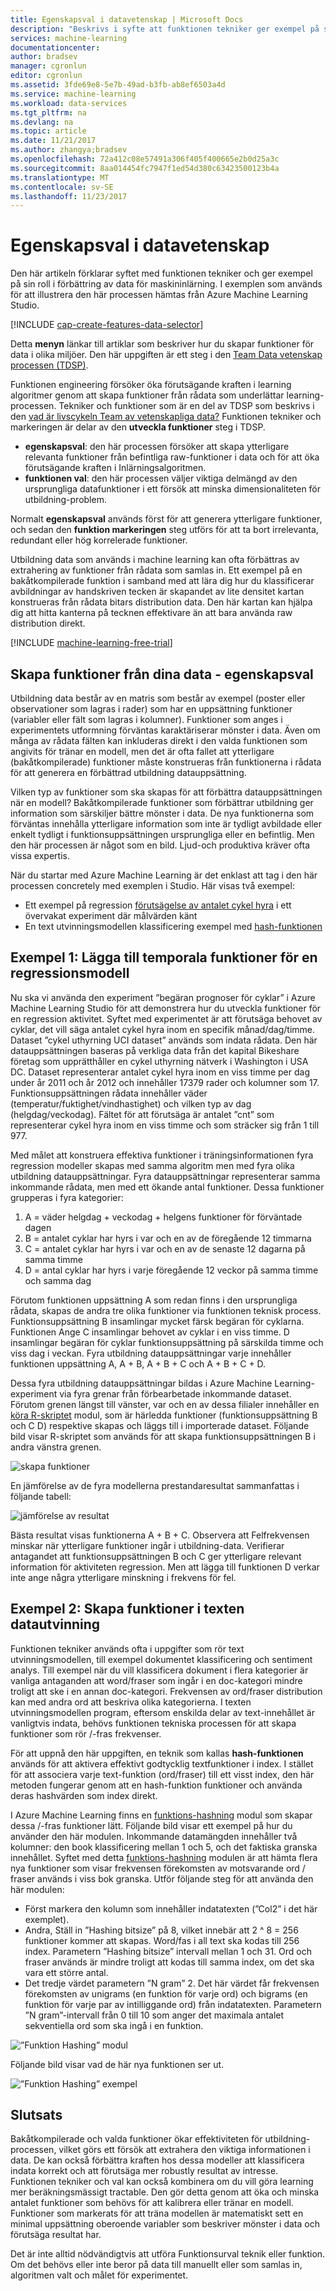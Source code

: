 ```yaml
---
title: Egenskapsval i datavetenskap | Microsoft Docs
description: "Beskrivs i syfte att funktionen tekniker ger exempel på sin roll i förbättring av data för maskininlärning."
services: machine-learning
documentationcenter: 
author: bradsev
manager: cgronlun
editor: cgronlun
ms.assetid: 3fde69e8-5e7b-49ad-b3fb-ab8ef6503a4d
ms.service: machine-learning
ms.workload: data-services
ms.tgt_pltfrm: na
ms.devlang: na
ms.topic: article
ms.date: 11/21/2017
ms.author: zhangya;bradsev
ms.openlocfilehash: 72a412c08e57491a306f405f400665e2b0d25a3c
ms.sourcegitcommit: 8aa014454fc7947f1ed54d380c63423500123b4a
ms.translationtype: MT
ms.contentlocale: sv-SE
ms.lasthandoff: 11/23/2017
---
```

# <a name="feature-engineering-in-data-science"></a>Egenskapsval i datavetenskap
Den här artikeln förklarar syftet med funktionen tekniker och ger exempel på sin roll i förbättring av data för maskininlärning. I exemplen som används för att illustrera den här processen hämtas från Azure Machine Learning Studio. 

[!INCLUDE [cap-create-features-data-selector](../../../includes/cap-create-features-selector.md)]

Detta **menyn** länkar till artiklar som beskriver hur du skapar funktioner för data i olika miljöer. Den här uppgiften är ett steg i den [Team Data vetenskap processen (TDSP)](https://azure.microsoft.com/documentation/learning-paths/cortana-analytics-process/).

Funktionen engineering försöker öka förutsägande kraften i learning algoritmer genom att skapa funktioner från rådata som underlättar learning-processen. Tekniker och funktioner som är en del av TDSP som beskrivs i den [vad är livscykeln Team av vetenskapliga data?](overview.md) Funktionen tekniker och markeringen är delar av den **utveckla funktioner** steg i TDSP. 

* **egenskapsval**: den här processen försöker att skapa ytterligare relevanta funktioner från befintliga raw-funktioner i data och för att öka förutsägande kraften i Inlärningsalgoritmen.
* **funktionen val**: den här processen väljer viktiga delmängd av den ursprungliga datafunktioner i ett försök att minska dimensionaliteten för utbildning-problem.

Normalt **egenskapsval** används först för att generera ytterligare funktioner, och sedan den **funktion markeringen** steg utförs för att ta bort irrelevanta, redundant eller hög korrelerade funktioner.

Utbildning data som används i machine learning kan ofta förbättras av extrahering av funktioner från rådata som samlas in. Ett exempel på en bakåtkompilerade funktion i samband med att lära dig hur du klassificerar avbildningar av handskriven tecken är skapandet av lite densitet kartan konstrueras från rådata bitars distribution data. Den här kartan kan hjälpa dig att hitta kanterna på tecknen effektivare än att bara använda raw distribution direkt.

[!INCLUDE [machine-learning-free-trial](../../../includes/machine-learning-free-trial.md)]

## <a name="create-features-from-your-data---feature-engineering"></a>Skapa funktioner från dina data - egenskapsval
Utbildning data består av en matris som består av exempel (poster eller observationer som lagras i rader) som har en uppsättning funktioner (variabler eller fält som lagras i kolumner). Funktioner som anges i experimentets utformning förväntas karaktäriserar mönster i data. Även om många av rådata fälten kan inkluderas direkt i den valda funktionen som angivits för tränar en modell, men det är ofta fallet att ytterligare (bakåtkompilerade) funktioner måste konstrueras från funktionerna i rådata för att generera en förbättrad utbildning datauppsättning.

Vilken typ av funktioner som ska skapas för att förbättra datauppsättningen när en modell? Bakåtkompilerade funktioner som förbättrar utbildning ger information som särskiljer bättre mönster i data. De nya funktionerna som förväntas innehålla ytterligare information som inte är tydligt avbildade eller enkelt tydligt i funktionsuppsättningen ursprungliga eller en befintlig. Men den här processen är något som en bild. Ljud-och produktiva kräver ofta vissa expertis.

När du startar med Azure Machine Learning är det enklast att tag i den här processen concretely med exemplen i Studio. Här visas två exempel:

* Ett exempel på regression [förutsägelse av antalet cykel hyra](http://gallery.cortanaintelligence.com/Experiment/Regression-Demand-estimation-4) i ett övervakat experiment där målvärden känt
* En text utvinningsmodellen klassificering exempel med [hash-funktionen](https://msdn.microsoft.com/library/azure/c9a82660-2d9c-411d-8122-4d9e0b3ce92a/)

## <a name="example-1-add-temporal-features-for-a-regression-model"></a>Exempel 1: Lägga till temporala funktioner för en regressionsmodell
Nu ska vi använda den experiment ”begäran prognoser för cyklar” i Azure Machine Learning Studio för att demonstrera hur du utveckla funktioner för en regression aktivitet. Syftet med experimentet är att förutsäga behovet av cyklar, det vill säga antalet cykel hyra inom en specifik månad/dag/timme. Dataset ”cykel uthyrning UCI dataset” används som indata rådata. Den här datauppsättningen baseras på verkliga data från det kapital Bikeshare företag som upprätthåller en cykel uthyrning nätverk i Washington i USA DC. Dataset representerar antalet cykel hyra inom en viss timme per dag under år 2011 och år 2012 och innehåller 17379 rader och kolumner som 17. Funktionsuppsättningen rådata innehåller väder (temperatur/fuktighet/vindhastighet) och vilken typ av dag (helgdag/veckodag). Fältet för att förutsäga är antalet ”cnt” som representerar cykel hyra inom en viss timme och som sträcker sig från 1 till 977.

Med målet att konstruera effektiva funktioner i träningsinformationen fyra regression modeller skapas med samma algoritm men med fyra olika utbildning datauppsättningar. Fyra datauppsättningar representerar samma inkommande rådata, men med ett ökande antal funktioner. Dessa funktioner grupperas i fyra kategorier:

1. A = väder helgdag + veckodag + helgens funktioner för förväntade dagen
2. B = antalet cyklar har hyrs i var och en av de föregående 12 timmarna
3. C = antalet cyklar har hyrs i var och en av de senaste 12 dagarna på samma timme
4. D = antal cyklar har hyrs i varje föregående 12 veckor på samma timme och samma dag

Förutom funktionen uppsättning A som redan finns i den ursprungliga rådata, skapas de andra tre olika funktioner via funktionen teknisk process. Funktionsuppsättning B insamlingar mycket färsk begäran för cyklarna. Funktionen Ange C insamlingar behovet av cyklar i en viss timme. D insamlingar begäran för cyklar funktionsuppsättning på särskilda timme och viss dag i veckan. Fyra utbildning datauppsättningar varje innehåller funktionen uppsättning A, A + B, A + B + C och A + B + C + D.

Dessa fyra utbildning datauppsättningar bildas i Azure Machine Learning-experiment via fyra grenar från förbearbetade inkommande dataset. Förutom grenen längst till vänster, var och en av dessa filialer innehåller en [köra R-skriptet](https://msdn.microsoft.com/library/azure/30806023-392b-42e0-94d6-6b775a6e0fd5/) modul, som är härledda funktioner (funktionsuppsättning B och C D) respektive skapas och läggs till i importerade dataset. Följande bild visar R-skriptet som används för att skapa funktionsuppsättningen B i andra vänstra grenen.

![skapa funktioner](./media/create-features/addFeature-Rscripts.png)

En jämförelse av de fyra modellerna prestandaresultat sammanfattas i följande tabell: 

![jämförelse av resultat](./media/create-features/result1.png)

Bästa resultat visas funktionerna A + B + C. Observera att Felfrekvensen minskar när ytterligare funktioner ingår i utbildning-data. Verifierar antagandet att funktionsuppsättningen B och C ger ytterligare relevant information för aktiviteten regression. Men att lägga till funktionen D verkar inte ange några ytterligare minskning i frekvens för fel.

## <a name="example2"></a>Exempel 2: Skapa funktioner i texten datautvinning
Funktionen tekniker används ofta i uppgifter som rör text utvinningsmodellen, till exempel dokumentet klassificering och sentiment analys. Till exempel när du vill klassificera dokument i flera kategorier är vanliga antaganden att word/fraser som ingår i en doc-kategori mindre troligt att ske i en annan doc-kategori. Frekvensen av ord/fraser distribution kan med andra ord att beskriva olika kategorierna. I texten utvinningsmodellen program, eftersom enskilda delar av text-innehållet är vanligtvis indata, behövs funktionen tekniska processen för att skapa funktioner som rör /-fras frekvenser.

För att uppnå den här uppgiften, en teknik som kallas **hash-funktionen** används för att aktivera effektivt godtycklig textfunktioner i index. I stället för att associera varje text-funktion (ord/fraser) till ett visst index, den här metoden fungerar genom att en hash-funktion funktioner och använda deras hashvärden som index direkt.

I Azure Machine Learning finns en [funktions-hashning](https://msdn.microsoft.com/library/azure/c9a82660-2d9c-411d-8122-4d9e0b3ce92a/) modul som skapar dessa /-fras funktioner lätt. Följande bild visar ett exempel på hur du använder den här modulen. Inkommande datamängden innehåller två kolumner: den book klassificering mellan 1 och 5, och det faktiska granska innehållet. Syftet med detta [funktions-hashning](https://msdn.microsoft.com/library/azure/c9a82660-2d9c-411d-8122-4d9e0b3ce92a/) modulen är att hämta flera nya funktioner som visar frekvensen förekomsten av motsvarande ord / fraser används i viss bok granska. Utför följande steg för att använda den här modulen:

* Först markera den kolumn som innehåller indatatexten (”Col2” i det här exemplet).
* Andra, Ställ in ”Hashing bitsize” på 8, vilket innebär att 2 ^ 8 = 256 funktioner kommer att skapas. Word/fas i all text ska kodas till 256 index. Parametern ”Hashing bitsize” intervall mellan 1 och 31. Ord och fraser används är mindre troligt att kodas till samma index, om det ska vara ett större antal.
* Det tredje värdet parametern ”N gram” 2. Det här värdet får frekvensen förekomsten av unigrams (en funktion för varje ord) och bigrams (en funktion för varje par av intilliggande ord) från indatatexten. Parametern ”N gram”-intervall från 0 till 10 som anger det maximala antalet sekventiella ord som ska ingå i en funktion.  

![”Funktion Hashing” modul](./media/create-features/feature-Hashing1.png)

Följande bild visar vad de här nya funktionen ser ut.

![”Funktion Hashing” exempel](./media/create-features/feature-Hashing2.png)

## <a name="conclusion"></a>Slutsats
Bakåtkompilerade och valda funktioner ökar effektiviteten för utbildning-processen, vilket görs ett försök att extrahera den viktiga informationen i data. De kan också förbättra kraften hos dessa modeller att klassificera indata korrekt och att förutsäga mer robustly resultat av intresse. Funktionen tekniker och val kan också kombinera om du vill göra learning mer beräkningsmässigt tractable. Den gör detta genom att öka och minska antalet funktioner som behövs för att kalibrera eller tränar en modell. Funktioner som markerats för att träna modellen är matematiskt sett en minimal uppsättning oberoende variabler som beskriver mönster i data och förutsäga resultat har.

Det är inte alltid nödvändigtvis att utföra Funktionsurval teknik eller funktion. Om det behövs eller inte beror på data till manuellt eller som samlas in, algoritmen valt och målet för experimentet.

